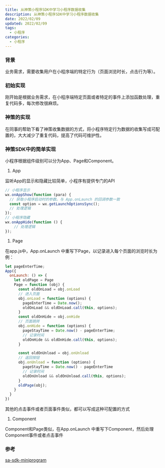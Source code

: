 ```yaml
---
title: 从神策小程序SDK中学习小程序数据收集
description: 从神策小程序SDK中学习小程序数据收集
date: 2022/02/09
updated: 2022/02/09
tags:
  - 小程序
categories:
  - 小程序
---
```


### 背景

业务需求，需要收集用户在小程序端的特定行为（页面浏览时长，点击行为等）。

### 初始实现

刚开始是根据业务需求，在小程序端特定页面或者特定的事件上添加函数处理，重复代码多，每次修改很麻烦。

### 神策的实现

在同事的帮助下看了神策收集数据的方式，将小程序特定行为数据的收集写成可配置的，大大减少了重复代码，提高了代码可维护性。

### 神策SDK中的简单实现

小程序根据组件级别可以分为App、Page和Component。

1. App

监听App的显示和隐藏比较简单，小程序有提供专门的API

```jsx
// 小程序显示
wx.onAppShow(function (para) {
  // 获取小程序启动时的参数。与 App.onLaunch 的回调参数一致
  const option = wx.getLaunchOptionsSync();
  // 处理逻辑
});
// 小程序隐藏
wx.onAppHide(function () {
    // 处理逻辑
});
```

1. Page

在app.js中，App.onLaunch 中重写下Page，以记录进入每个页面的浏览时长为例：

```jsx
let pageEnterTime;
App({
  onLaunch: () => {
    let oldPage = Page
    Page = function (obj) {
      const oldOnLoad = obj.onLoad
      // 进入页面
      obj.onLoad = function (options) {
        pageEnterTime = Date.now();
        oldOnLoad && oldOnLoad.call(this, options);
      }
      const oldOnHide = obj.onHide
      // 页面跳转
      obj.onHide = function (options) {
        pageStayTime = Date.now() - pageEnterTime;
        // 记录时间
        oldOnHide && oldOnHide.call(this, options);
      }

      const oldOnUnload = obj.onUnload
      // 返回按钮
      obj.onUnload = function (options) {
        pageStayTime = Date.now() - pageEnterTime
        // 记录时间
        oldOnUnload && oldOnUnload.call(this, options);
      }
      oldPage(obj);
    }
  }
})
```

其他的点击事件或者页面事件类似，都可以写成这种可配置的方式

1. Component

Component和Page类似，在App.onLaunch 中重写下Component，然后处理Component事件或者点击事件

### 参考

[sa-sdk-miniprogram](https://github.com/sensorsdata/sa-sdk-miniprogram/blob/master/product/sensorsdata.full.js)